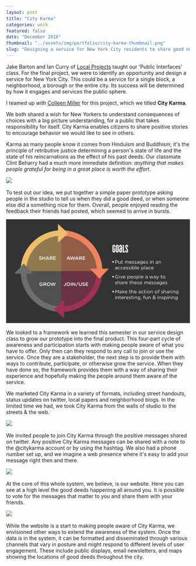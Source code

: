 ```yaml
---
layout: post
title: "City Karma"
categories: work
featured: false
date: "December 2010"
thumbnail: "../assets/img/portfolio/city-karma-thumbnail.png"
slug: "Designing a service for New York City residents to share good news."
---
```


Jake Barton and Ian Curry of [Local Projects](http://localprojects.net/) taught our 'Public Interfaces' class. For the final project, we were to identify an opportunity and design a service for New York City. This could be a service for a single block, a neighborhood, a borough or the entire city. Its success will be determined by how it engages and services the public sphere.

I teamed up with [Colleen Miller](http://clickcolleen.com/) for this project, which we titled **City Karma**.

We both shared a wish for New Yorkers to understand consequences of choices with a big picture understanding, for a public that takes responsibility for itself. City Karma enables citizens to share positive stories to encourage behavior we would like to see in others.

Karma as many people know it comes from Hinduism and Buddhism; it's the principle of retributive justice determining a person's state of life and the state of his reincarnations as the effect of his past deeds. Our classmate Clint Beharry had a much more immediate definition: *anything that makes people grateful for being in a great place is worth the effort*.

![][2]

To test out our idea, we put together a simple paper prototype asking people in the studio to tell us when they did a good deed, or when someone else did a something nice for them. Overall, people enjoyed reading the feedback their friends had posted, which seemed to arrive in bursts.

![Service Growth Framework][4]

We looked to a framework we learned this semester in our service design class to grow our prototype into the final product. This four-part cycle of awareness and participation starts with making people aware of what you have to offer. Only then can they respond to any call to join or use the service. Once they are a stakeholder, the next step is to provide them with ways to contribute, participate, or otherwise grow the service. When they have done so, the framework provides them with a way of sharing their experience and hopefully making the people around them aware of the service.

We marketed City Karma in a variety of formats, including street handouts, status updates on twitter, local papers and neighborhood blogs. In the limited time we had, we took City Karma from the walls of studio to the streets & the web.

![][0]

We invited people to join City Karma through the positive messages shared on twitter. Any positive City Karma messages can be shared with a note to the @citykarma account or by using the hashtag. We also had a phone number set up, and we imagine a web presence where it's easy to add your message right then and there.

![][1]

At the core of this whole system, we believe, is our website. Here you can see at a high level the good deeds happening all around you. It is possible to vote for the messages that matter to you and share them with your friends.

![][3]

While the website is a start to making people aware of City Karma, we envisioned other ways to extend the awareness of the system. Once the data is in the system, it can be formatted and disseminated through various channels that vary in posture and might respond to different levels of user engagement. These include public displays, email newsletters, and maps showing the locations of good deeds throughout the city.

  [0]: ../assets/img/portfolio/city-karma-0-620.png
  [1]: ../assets/img/portfolio/city-karma-1-620.png
  [2]: ../assets/img/portfolio/city-karma-2-620.png
  [3]: ../assets/img/portfolio/city-karma-3-525.jpg
  [4]: ../assets/img/portfolio/city-karma-4-620.png
